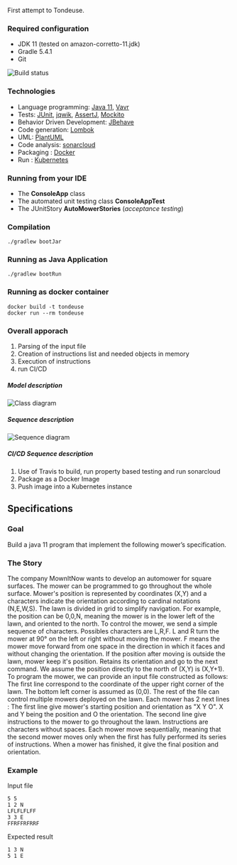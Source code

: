 First attempt to Tondeuse.

### Required configuration ###
* JDK 11 (tested on amazon-corretto-11.jdk)
* Gradle 5.4.1
* Git

![Build status](https://travis-ci.com/qdgtruie/Test_Tondeuse.svg?branch=master)

### Technologies ####
* Language programming: [Java 11](https://docs.aws.amazon.com/fr_fr/corretto/latest/corretto-11-ug/downloads-list.html), [Vavr](http://www.vavr.io/)
* Tests: [JUnit](https://junit.org/junit5/), [jqwik](https://jqwik.net/), [AssertJ](http://joel-costigliola.github.io/assertj/index.html), [Mockito](http://mockito.org/)
* Behavior Driven Development: [JBehave](http://jbehave.org/)
* Code generation: [Lombok](https://projectlombok.org)
* UML: [PlantUML](http://plantuml.com)
* Code analysis: [sonarcloud](https://sonarcloud.io)
* Packaging : [Docker]()
* Run : [Kubernetes]()

### Running from your IDE ###

* The **ConsoleApp** class
* The automated unit testing class **ConsoleAppTest**
* The JUnitStory **AutoMowerStories** (*acceptance testing*)

### Compilation ###
```
./gradlew bootJar
```

### Running as Java Application ###
```
./gradlew bootRun
```
### Running as docker container ###
```
docker build -t tondeuse
docker run --rm tondeuse
```

### Overall apporach  ###

1. Parsing of the input file
2. Creation of instructions list and needed objects in memory
3. Execution of instructions
4. run CI/CD

##### Model description #####
![Class diagram](http://www.plantuml.com/plantuml/proxy?src=https://raw.githubusercontent.com/qdgtruie/Test_Tondeuse/master/src/main/resources/diagrams/classDiagram-configuration.puml)

##### Sequence description #####
![Sequence diagram](http://www.plantuml.com/plantuml/proxy?src=https://raw.githubusercontent.com/qdgtruie/Test_Tondeuse/master/src/main/resources/diagrams/classDiagram-configuration.puml)

##### CI/CD Sequence description #####
1. Use of Travis to build, run property based testing and run sonarcloud
2. Package as a Docker Image
3. Push image into a Kubernetes instance

## Specifications ##

### Goal ###

Build a java 11 program that implement the following mower’s specification.

### The Story ###

The company MownItNow wants to develop an automower for square surfaces.
The mower can be programmed to go throughout the whole surface. Mower's position is represented by coordinates (X,Y) and a characters indicate the orientation according to cardinal notations (N,E,W,S). The lawn is divided in grid to simplify navigation.
For example, the position can be 0,0,N, meaning the mower is in the lower left of the lawn, and oriented to the north.
To control the mower, we send a simple sequence of characters. Possibles characters are L,R,F. L and R turn the mower at 90° on the left or right without moving the mower. F means the mower move forward from one space in the direction in which it faces and without changing the orientation.
If the position after moving is outside the lawn, mower keep it's position. Retains its orientation and go to the next command.
We assume the position directly to the north of (X,Y) is (X,Y+1).
To program the mower, we can provide an input file constructed as follows:
The first line correspond to the coordinate of the upper right corner of the lawn. The bottom left corner is assumed as (0,0). The rest of the file can control multiple mowers deployed on the lawn. Each mower has 2 next lines :
The first line give mower's starting position and orientation as "X Y O". X and Y being the position and O the orientation.
The second line give instructions to the mower to go throughout the lawn. Instructions are characters without spaces.
Each mower move sequentially, meaning that the second mower moves only when the first has fully performed its series of instructions.
When a mower has finished, it give the final position and orientation.


### Example​ ###

Input file
```
5 5
1 2 N
LFLFLFLFF
3 3 E
FFRFFRFRRF
```

Expected result
```
1 3 N
5 1 E
```
